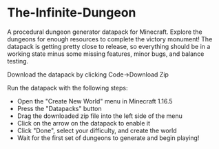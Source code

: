 # The-Infinite-Dungeon
A procedural dungeon generator datapack for Minecraft. Explore the dungeons for enough resources to complete the victory monument! The datapack is getting pretty close to release, so everything should be in a working state minus some missing features, minor bugs, and balance testing.

Download the datapack by clicking Code->Download Zip

Run the datapack with the following steps:
- Open the "Create New World" menu in Minecraft 1.16.5
- Press the "Datapacks" button
- Drag the downloaded zip file into the left side of the menu
- Click on the arrow on the datapack to enable it
- Click "Done", select your difficulty, and create the world
- Wait for the first set of dungeons to generate and begin playing!
